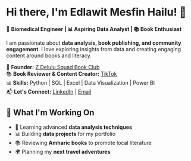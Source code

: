 # Hi there, I'm Edlawit Mesfin Hailu! 👋  

🔬 **Biomedical Engineer | 📊 Aspiring Data Analyst | 📚 Book Enthusiast**  

I am passionate about **data analysis, book publishing, and community engagement**. I love exploring insights from data and creating engaging content around books and literacy.  

📖 **Founder:** [Z Delulu Squad Book Club](#)  
📚 **Book Reviewer & Content Creator:** [TikTok](https://www.tiktok.com/@koobme1)  
📊 **Skills:** Python | SQL | Excel | Data Visualization | Power BI  
📬 **Let's Connect:** [LinkedIn](www.linkedin.com/in/edlawit-mesfin-ba25b319a) | [Email](mailto:edlawitmesfin55@gmail.com)  

## 🚀 What I'm Working On
- 🧠 Learning advanced **data analysis techniques**
- 📊 Building **data projects** for my portfolio
- 📚 Reviewing **Amharic books** to promote local literature
- 🌍 Planning my **next travel adventures**  

